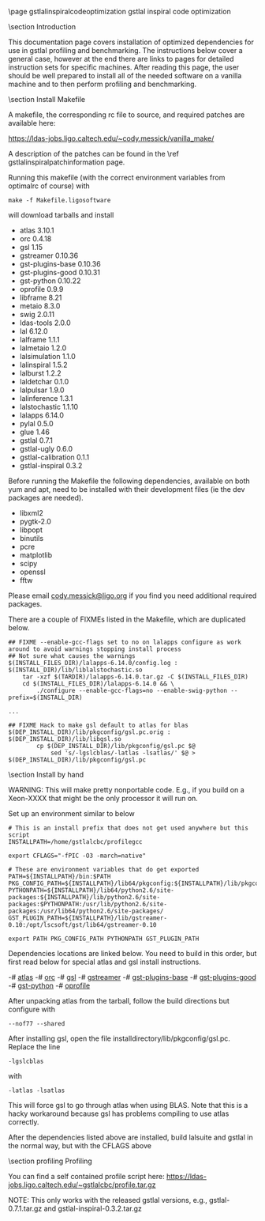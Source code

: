 \page gstlalinspiralcodeoptimization gstlal inspiral code optimization

\section Introduction

This documentation page covers installation of optimized dependencies for use in gstlal profiling and benchmarking.  The instructions below cover a general case, however at the end there are links to pages for detailed instruction sets for specific machines.  After reading this page, the user should be well prepared to install all of the needed software on a vanilla machine and to then perform profiling and benchmarking.

\section Install Makefile

A makefile, the corresponding rc file to source, and required patches are available here:

https://ldas-jobs.ligo.caltech.edu/~cody.messick/vanilla_make/

A description of the patches can be found in the \ref gstlalinspiralpatchinformation page. 

Running this makefile (with the correct environment variables from optimalrc of course) with 

	make -f Makefile.ligosoftware

will download tarballs and install 

 - atlas 3.10.1
 - orc 0.4.18
 - gsl 1.15
 - gstreamer 0.10.36
 - gst-plugins-base 0.10.36
 - gst-plugins-good 0.10.31
 - gst-python 0.10.22
 - oprofile 0.9.9
 - libframe 8.21
 - metaio 8.3.0
 - swig 2.0.11
 - ldas-tools 2.0.0
 - lal 6.12.0
 - lalframe 1.1.1
 - lalmetaio 1.2.0
 - lalsimulation 1.1.0
 - lalinspiral 1.5.2
 - lalburst 1.2.2
 - laldetchar 0.1.0
 - lalpulsar 1.9.0
 - lalinference 1.3.1
 - lalstochastic 1.1.10
 - lalapps 6.14.0
 - pylal 0.5.0
 - glue 1.46
 - gstlal 0.7.1
 - gstlal-ugly 0.6.0
 - gstlal-calibration 0.1.1
 - gstlal-inspiral 0.3.2

Before running the Makefile the following dependencies, available on both yum and apt, need to be installed with their development files (ie the dev packages are needed).

 - libxml2
 - pygtk-2.0
 - libpopt
 - binutils
 - pcre
 - matplotlib
 - scipy
 - openssl
 - fftw

Please email cody.messick@ligo.org if you find you need additional required packages.

There are a couple of FIXMEs listed in the Makefile, which are duplicated below.

	## FIXME --enable-gcc-flags set to no on lalapps configure as work around to avoid warnings stopping install process
	## Not sure what causes the warnings
	$(INSTALL_FILES_DIR)/lalapps-6.14.0/config.log : $(INSTALL_DIR)/lib/liblalstochastic.so
		tar -xzf $(TARDIR)/lalapps-6.14.0.tar.gz -C $(INSTALL_FILES_DIR)
		cd $(INSTALL_FILES_DIR)/lalapps-6.14.0 && \
			./configure --enable-gcc-flags=no --enable-swig-python --prefix=$(INSTALL_DIR)

	...

	## FIXME Hack to make gsl default to atlas for blas
	$(DEP_INSTALL_DIR)/lib/pkgconfig/gsl.pc.orig : $(DEP_INSTALL_DIR)/lib/libgsl.so
			cp $(DEP_INSTALL_DIR)/lib/pkgconfig/gsl.pc $@ 
				sed 's/-lgslcblas/-latlas -lsatlas/' $@ > $(DEP_INSTALL_DIR)/lib/pkgconfig/gsl.pc

\section Install by hand

WARNING: This will make pretty nonportable code.  E.g., if you build on a
Xeon-XXXX that might be the only processor it will run on.

Set up an environment similar to below

	# This is an install prefix that does not get used anywhere but this script
	INSTALLPATH=/home/gstlalcbc/profilegcc

	export CFLAGS="-fPIC -O3 -march=native"

	# These are environment variables that do get exported
	PATH=${INSTALLPATH}/bin:$PATH
	PKG_CONFIG_PATH=${INSTALLPATH}/lib64/pkgconfig:${INSTALLPATH}/lib/pkgconfig:$PKG_CONFIG_PATH
	PYTHONPATH=${INSTALLPATH}/lib64/python2.6/site-packages:${INSTALLPATH}/lib/python2.6/site-packages:$PYTHONPATH:/usr/lib/python2.6/site-packages:/usr/lib64/python2.6/site-packages/
	GST_PLUGIN_PATH=${INSTALLPATH}/lib/gstreamer-0.10:/opt/lscsoft/gst/lib64/gstreamer-0.10

	export PATH PKG_CONFIG_PATH PYTHONPATH GST_PLUGIN_PATH

Dependencies locations are linked below.  You need to build in this order, but first read below for special atlas and gsl install instructions.

 -# <a href="http://downloads.sourceforge.net/project/math-atlas/Stable/3.10.1/atlas3.10.1.tar.bz2">atlas</a>
 -# <a href="http://gstreamer.freedesktop.org/src/orc/orc-0.4.18.tar.gz">orc</a>
 -# <a href="http://ftp.gnu.org/gnu/gsl/gsl-1.15.tar.gz">gsl</a>
 -# <a href="http://gstreamer.freedesktop.org/src/gstreamer/gstreamer-0.10.36.tar.gz">gstreamer</a>
 -# <a href="http://gstreamer.freedesktop.org/src/gst-plugins-base/gst-plugins-base-0.10.36.tar.gz">gst-plugins-base</a>
 -# <a href="http://gstreamer.freedesktop.org/src/gst-plugins-good/gst-plugins-good-0.10.31.tar.gz">gst-plugins-good</a>
 -# <a href="http://gstreamer.freedesktop.org/src/gst-python/gst-python-0.10.22.tar.gz">gst-python</a>
 -# <a href="http://prdownloads.sourceforge.net/oprofile/oprofile-0.9.9.tar.gz">oprofile</a>


After unpacking atlas from the tarball, follow the build directions but configure with

	--nof77 --shared

After installing gsl, open the file installdirectory/lib/pkgconfig/gsl.pc.  Replace the line

	-lgslcblas

with 

	-latlas -lsatlas

This will force gsl to go through atlas when using BLAS.  Note that this is a hacky workaround because gsl has problems compiling to use atlas correctly.

After the dependencies listed above are installed, build lalsuite and gstlal in the normal way, but with the CFLAGS above

\section profiling Profiling

 You can find a self contained profile script here: https://ldas-jobs.ligo.caltech.edu/~gstlalcbc/profile.tar.gz

NOTE: This only works with the released gstlal versions, e.g., gstlal-0.7.1.tar.gz and gstlal-inspiral-0.3.2.tar.gz
